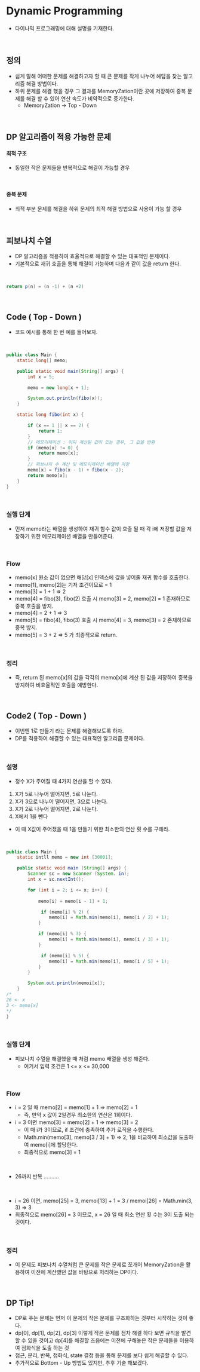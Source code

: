 # Dynamic Programming
- 다이나믹 프로그래밍에 대해 설명을 기재한다.

<br>

## 정의
- 쉽게 말해 어떠한 문제를 해결하고자 할 때 큰 문제를 작게 나누어 해답을 찾는 알고리즘 해결 방법이다.
- 하위 문제를 해결 했을 경우 그 결과를 MemoryZation이란 곳에 저장하여 중복 문제를 해결 할 수 있어 연산 속도가 비약적으로 증가한다. 
  - MemoryZation -> Top - Down

<br>

## DP 알고리즘이 적용 가능한 문제
#### 최적 구조
- 동일한 작은 문제들을 반복적으로 해결이 가능할 경우

<br>

#### 중복 문제
- 최적 부분 문제를 해결을 하위 문제의 최적 해결 방법으로 사용이 가능 할 경우

<br>

## 피보나치 수열 
- DP 알고리즘을 적용하여 효율적으로 해결할 수 있는 대표적인 문제이다.
- 기본적으로 재귀 호출을 통해 해결이 가능하며 다음과 같이 값을 return 한다.

<br>

```Java
return p(n) = (n -1) + (n +2)
```

<br>

## Code ( Top - Down )
- 코드 예시를 통해 한 번 예를 들어보자. 

<br>

```Java
public class Main {
    static long[] memo;

    public static void main(String[] args) {
        int x = 5;

        memo = new long[x + 1];

        System.out.println(fibo(x));
    }

    static long fibo(int x) {

        if (x == 1 || x == 2) {
            return 1;
        }
        // 메모이제이션 : 이미 계산된 값이 있는 경우, 그 값을 반환
        if (memo[x] != 0) {
            return memo[x];
        }
        // 피보나치 수 계산 및 메모이제이션 배열에 저장
        memo[x] = fibo(x - 1) + fibo(x - 2);
        return memo[x];
    }
}    
```

<br>

### 실행 단계
- 먼저 memo라는 배열을 생성하여 재귀 함수 값이 호출 될 때 각 i에 저장할 값을 저장하기 위한 메모리제이션 배열을 만들어준다.

<br>

### Flow
- memo[x] 원소 값이 없으면 해당[x] 인덱스에 값을 넣어줄 재귀 함수를 호출한다.
- memo[1], memo[2]는 기저 조건이므로 = 1
- memo[3] = 1 + 1 => 2
- memo[4] = fibo(3), fibo(2) 호출 시 memo[3] = 2, memo[2] = 1 존재하므로 중복 호출을 방지.
- memo[4] = 2 + 1 => 3
- memo[5] = fibo(4), fibo(3) 호출 시 memo[4] = 3, memo[3] = 2 존재하므로 중복 방지.
- memo[5] = 3 + 2 => 5 가 최종적으로 return.

<br>

### 정리
- 즉, return 된 memo[x]의 값을 각각의 memo[x]에 계산 된 값을 저장하여 중복을 방지하여 비효율적인 호출을 예방한다.

<br>

## Code2 ( Top - Down )
- 이번엔 1로 만들기 라는 문제를 해결해보도록 하자.
- DP를 적용하여 해결할 수 있는 대표적인 알고리즘 문제이다.

<br>

### 설명
- 정수 X가 주어질 때 4가지 연산을 할 수 있다.
1. X가 5로 나누어 떨어지면, 5로 나눈다.
2. X가 3으로 나누어 떨어지면, 3으로 나눈다.
3. X가 2로 나누어 떨어지면, 2로 나눈다.
4. X에서 1을 뺀다
- 이 때 X값이 주어졌을 때 1을 만들기 위한 최소한의 연산 횟 수를 구해라.

<br>

```Java
public class Main {
    static intll memo = new int [30001];

    public static void main (String[] args) {
        Scanner sc = new Scanner (System. in);
        int x = sc.nextInt();

        for (int i = 2; i <= x; i++) {
            
            memo[i] = memo[i - 1] + 1;

             if (memo[i] % 2) {
                memo[i] = Math.min(memo[i], memo[i / 2] + 1);
            }    

            if (memo[i] % 3) {
                memo[i] = Math.min(memo[i], memo[i / 3] + 1);
            }    

             if (memo[i] % 5) {
                memo[i] = Math.min(memo[i], memo[i / 5] + 1);
            }        
        }

        System.out.println(memoi[x]);
    }
/*
26 <- x
3 <- memo[x]
*/
}
```

<br>

### 실행 단계
- 피보나치 수열을 해결했을 때 처럼 memo 배열을 생성 해준다.
  - 여기서 입력 조건은 1 <= x <= 30,000

<br>

### Flow
- i = 2 일 때 memo[2] = memo[1] + 1 => memo[2] = 1 
  - 즉, 만약 x 값이 2일경우 최소한의 연산은 1회이다.
- i = 3 이면 memo[3] = memo[2] + 1 => memo[3] = 2
  - 이 때 i가 3이므로, if 조건에 충족하여 추가 로직을 수행한다.
  - Math.min(memo[3], memo[3 / 3] + 1) => 2, 1을 비교하여 최소값을 도출하여 memo[i]에 할당한다.
  - 최종적으로 memo[3] = 1

<br>

- 26까지 반복 ..........

<br>

- i = 26 이면, memo[25] = 3, memoi[13] + 1 = 3 / memoi[26] = Math.min(3, 3) => 3
- 최종적으로 memo[26] = 3 이므로, x = 26 일 때 최소 연산 횟 수는 3이 도출 되는 것이다.

<br>

### 정리
- 이 문제도 피보나치 수열처럼 큰 문제를 작은 문제로 쪼개어 MemoryZation을 활용하여 이전에 계산했던 값을 바탕으로 처리하는 DP이다.

<br>

## DP Tip!
- DP로 푸는 문제는 먼저 이 문제의 작은 문제를 구조화하는 것부터 시작하는 것이 좋다.
- dp[0], dp[1], dp[2], dp[3] 이렇게 작은 문제를 점차 해결 하다 보면 규칙을 발견할 수 있을 것이고 dp[4]를 해결할 즈음에는 이전에 구해놓은 작은 문제들을 이용하여 점화식을 도출 하는 것
- 접근, 분리, 반복, 점화식, state 결정 등을 통해 문제를 보다 쉽게 해결할 수 있다.
- 추가적으로 Bottom - Up 방법도 있지만, 추후 기술 해보겠다.